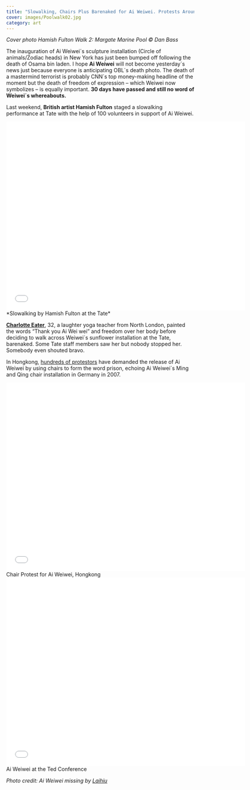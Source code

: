 ```yaml
---
title: "Slowalking, Chairs Plus Barenaked for Ai Weiwei. Protests Around the World"
cover: images/Poolwalk02.jpg
category: art
---
```


*Cover photo Hamish Fulton Walk 2: Margate Marine Pool © Dan Bass*

The inauguration of Ai Weiwei´s sculpture installation (Circle of animals/Zodiac heads) in New York has just been bumped off following the death of Osama bin laden. I hope **Ai Weiwei** will not become yesterday´s news just because everyone is anticipating OBL´s death photo. The death of a mastermind terrorist is probably CNN´s top money-making headline of the moment but the death of freedom of expression – which Weiwei now symbolizes – is equally important. **30 days have passed and still no word of Weiwei´s whereabouts.**

Last weekend, **British artist Hamish Fulton** staged a slowalking performance at Tate with the help of 100 volunteers in support of Ai Weiwei.

<iframe allowfullscreen="" class="youtube-player" frameborder="0" height="505" src="//www.youtube.com/embed/oCc8Rs4sOVY?wmode=transparent&fs=1&hl=en&modestbranding=1&iv_load_policy=3&showsearch=0&rel=0&theme=dark" title="YouTube video player" type="text/html" width="640"></iframe>
*Slowalking by Hamish Fulton at the Tate*

**[Charlotte Eater](http://www.expressandstar.com/uk/uk-news/2011/05/02/woman-bares-all-for-detained-artist/ "Charlotte Eater")**, 32, a laughter yoga teacher from North London, painted the words “Thank you Ai Wei wei” and freedom over her body before deciding to walk across Weiwei´s sunflower installation at the Tate, barenaked. Some Tate staff members saw her but nobody stopped her. Somebody even shouted bravo.

In Hongkong, [hundreds of protestors](http://english.ntdtv.com/ntdtv_en/news_china/2011-05-03/chair-protest-supporters-demand-ai-weiwei-s-release-.html "chair protest") have demanded the release of Ai Weiwei by using chairs to form the word prison, echoing Ai Weiwei´s Ming and Qing chair installation in Germany in 2007.

<iframe allowfullscreen="" class="youtube-player" frameborder="0" height="505" src="//www.youtube.com/embed/7jMdQa3D-2c?wmode=transparent&fs=1&hl=en&modestbranding=1&iv_load_policy=3&showsearch=0&rel=0&theme=dark" title="YouTube video player" type="text/html" width="640"></iframe>

<figcaption>Chair Protest for Ai Weiwei, Hongkong</figcaption>

<iframe allowfullscreen="" class="youtube-player" frameborder="0" height="505" src="//www.youtube.com/embed/MVnH8ou3Kd4?wmode=transparent&fs=1&hl=en&modestbranding=1&iv_load_policy=3&showsearch=0&rel=0&theme=dark" title="YouTube video player" type="text/html" width="640"></iframe>

<figcaption>Ai Weiwei at the Ted Conference</figcaption>

*Photo credit: Ai Weiwei missing by [Laihiu](http://www.flickr.com/photos/laihiu/5628564040/ "Missing")*
